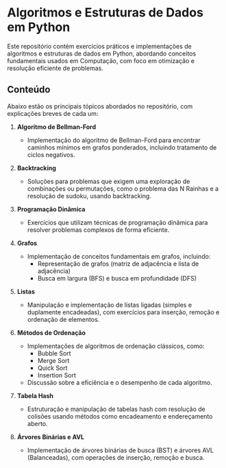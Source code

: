 # Algoritmos e Estruturas de Dados em Python

Este repositório contém exercícios práticos e implementações de algoritmos e estruturas de dados em Python, abordando conceitos fundamentais usados em Computação, com foco em otimização e resolução eficiente de problemas.

## Conteúdo

Abaixo estão os principais tópicos abordados no repositório, com explicações breves de cada um:

1. **Algoritmo de Bellman-Ford**
   - Implementação do algoritmo de Bellman-Ford para encontrar caminhos mínimos em grafos ponderados, incluindo tratamento de ciclos negativos.
   
2. **Backtracking**
   - Soluções para problemas que exigem uma exploração de combinações ou permutações, como o problema das N Rainhas e a resolução de sudoku, usando backtracking.

3. **Programação Dinâmica**
   - Exercícios que utilizam técnicas de programação dinâmica para resolver problemas complexos de forma eficiente.

4. **Grafos**
   - Implementação de conceitos fundamentais em grafos, incluindo:
     - Representação de grafos (matriz de adjacência e lista de adjacência)
     - Busca em largura (BFS) e busca em profundidade (DFS)

5. **Listas**
   - Manipulação e implementação de listas ligadas (simples e duplamente encadeadas), com exercícios para inserção, remoção e ordenação de elementos.

6. **Métodos de Ordenação**
   - Implementações de algoritmos de ordenação clássicos, como:
     - Bubble Sort
     - Merge Sort
     - Quick Sort
     - Insertion Sort
   - Discussão sobre a eficiência e o desempenho de cada algoritmo.

7. **Tabela Hash**
   - Estruturação e manipulação de tabelas hash com resolução de colisões usando métodos como encadeamento e endereçamento aberto.

8. **Árvores Binárias e AVL**
   - Implementação de árvores binárias de busca (BST) e árvores AVL (Balanceadas), com operações de inserção, remoção e busca.
